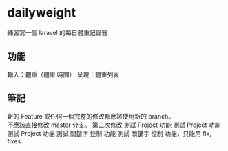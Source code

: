 # dailyweight
練習寫一個 laravel 的每日體重記錄器

## 功能
輸入：體重（體重,時間）
呈現：體重列表

## 筆記
新的 Feature 或任何一個完整的修改都應該使用新的 branch。  
不應該直接修改 master 分支。
第二次修改
測試 Project 功能
測試 Project 功能
測試 Project 功能
測試 關鍵字 控制  功能
測試 關鍵字 控制  功能，只能用 fix, fixes
